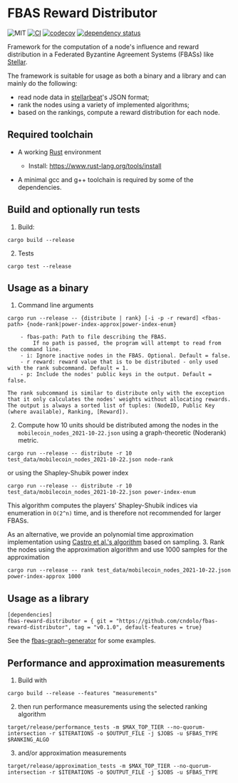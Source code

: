 # FBAS Reward Distributor

![MIT](https://img.shields.io/badge/license-MIT-blue.svg)
[![CI](https://github.com/cndolo/fbas-reward-distributor/actions/workflows/test.yml/badge.svg)](https://github.com/cndolo/fbas-reward-distributor/actions/workflows/test.yml)
[![codecov](https://codecov.io/gh/cndolo/fbas-reward-distributor/branch/main/graph/badge.svg?token=QZH345MHCJ)](https://codecov.io/gh/cndolo/fbas-reward-distributor)
[![dependency status](https://deps.rs/repo/github/cndolo/fbas-reward-distributor/status.svg)](https://deps.rs/repo/github/cndolo/fbas-reward-distributor)

Framework for the computation of a node's influence and reward distribution in
a Federated Byzantine Agreement Systems (FBASs) like
[Stellar](https://www.stellar.org/).

The framework is suitable for usage as both a binary and a library and can mainly do the following:

- read node data in [stellarbeat](https://stellarbeat.io/)'s JSON format;
- rank the nodes using a variety of implemented algorithms;
- based on the rankings, compute a reward distribution for each node.

## Required toolchain

- A working [Rust](https://www.rust-lang.org) environment
    - Install: https://www.rust-lang.org/tools/install

- A minimal gcc and g++ toolchain is required by some of the dependencies.

## Build and optionally run tests

1. Build:
```
cargo build --release
```
2. Tests
```
cargo test --release
```

## Usage as a binary

1. Command line arguments
```
cargo run --release -- {distribute | rank} [-i -p -r reward] <fbas-path> {node-rank|power-index-approx|power-index-enum}

    - fbas-path: Path to file describing the FBAS.
        If no path is passed, the program will attempt to read from the command line.
    - i: Ignore inactive nodes in the FBAS. Optional. Default = false.
    - r reward: reward value that is to be distributed - only used with the rank subcommand. Default = 1.
    - p: Include the nodes' public keys in the output. Default = false.

The rank subcommand is similar to distribute only with the exception that it only calculates the nodes' weights without allocating rewards.
The output is always a sorted list of tuples: (NodeID, Public Key (where available), Ranking, [Reward]).

```
2. Compute how 10 units should be distributed among the nodes in the `mobilecoin_nodes_2021-10-22.json` using a graph-theoretic (Noderank) metric.
```
cargo run --release -- distribute -r 10 test_data/mobilecoin_nodes_2021-10-22.json node-rank
```
or using the Shapley-Shubik power index
```
cargo run --release -- distribute -r 10 test_data/mobilecoin_nodes_2021-10-22.json power-index-enum
```
This algorithm computes the players' Shapley-Shubik indices via enumeration in `O(2^n)` time, and is therefore not recommended for larger FBASs.

As an alternative, we provide an polynomial time approximation implementation using [Castro et al.'s algorithm](https://www.sciencedirect.com/science/article/abs/pii/S0305054808000804) based on sampling. 
3. Rank the nodes using the approximation algorithm and use 1000 samples for the approximation
```
cargo run --release -- rank test_data/mobilecoin_nodes_2021-10-22.json power-index-approx 1000
```

## Usage as a library

```
[dependencies]
fbas-reward-distributor = { git = "https://github.com/cndolo/fbas-reward-distributor", tag = "v0.1.0", default-features = true}
```

See the [fbas-graph-generator](https://github.com/cndolo/fbas-graph-generator) for some examples.

## Performance and approximation measurements

1. Build with

```
cargo build --release --features "measurements"
```
2. then run performance measurements using the selected ranking algorithm

```
target/release/performance_tests -m $MAX_TOP_TIER --no-quorum-intersection -r $ITERATIONS -o $OUTPUT_FILE -j $JOBS -u $FBAS_TYPE $RANKING_ALGO
```
3. and/or approximation measurements

```
target/release/approximation_tests -m $MAX_TOP_TIER --no-quorum-intersection -r $ITERATIONS -o $OUTPUT_FILE -j $JOBS -u $FBAS_TYPE
```
